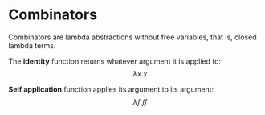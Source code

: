 # Combinators

Combinators are lambda abstractions without free variables, that is, closed lambda terms.

The **identity** function returns whatever argument it is applied to:
$$\quad\ \lambda x.x$$

**Self application** function applies its argument to its argument:    
$$\quad\ \lambda f.ff$$
